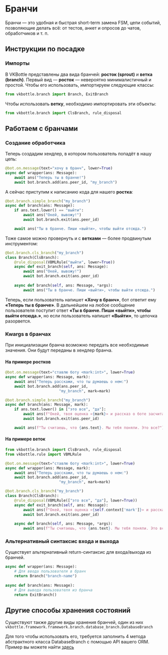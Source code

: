 # Бранчи
Бранчи — это удобная и быстрая short-term замена FSM, цепи событий, позволяющие делать всё: от тестов, анкет и опросов до чатов, обработчиков и т. п.

## Инструкции по посадке
### Импорты
В VKBottle представлены два вида бранчей: **росток (sprout)** и **ветка (branch)**.
Первый вид  — **росток**  — невероятно минималистичный и простой. Чтобы его использовать, импортируем следующие классы:
```python
from vkbottle.branch import Branch, ExitBranch 
```
Чтобы использовать **ветку**, необходимо импортировать эти объекты:
```python
from vkbottle.branch import ClsBranch, rule_disposal
```

## Работаем с бранчами
### Создание обработчика
Теперь создадим хендлер, в котором пользователь попадёт в нашу цепь:
```python
@bot.on.message(text="хочу в бранч", lower=True)
async def wrapper(ans: Message):
    await ans("Теперь ты в бранче!")
    await bot.branch.add(ans.peer_id, "my_branch")
```

А сейчас приступим к написанию кода для нашего **ростка**:
```python
@bot.branch.simple_branch("my_branch")
async def branch(ans: Message):
    if ans.text.lower() == "выйти":
        await ans("Окей, вывожу!")
        await bot.branch.exit(ans.peer_id)

    await ans("Ты в бранче. Пиши «выйти», чтобы выйти отсюда.")
```
Тоже самое можно провернуть и с **ветками** — более продвинутым инструментом:
```python
@bot.branch.cls_branch("my_branch")
class Branch(ClsBranch):
    @rule_disposal(VBMLRule("выйти", lower=True))
    async def exit_branch(self, ans: Message):
        await ans("Окей, вывожу!")
        await bot.branch.exit(ans.peer_id)
    
    async def branch(self, ans: Message, *args):
        await ans("Ты в бранче. Пиши «выйти», чтобы выйти отсюда.")
```
Теперь, если пользователь напишет **«Хочу в бранч»**, бот ответит ему **«Теперь ты в бранче»**. В дальнейшем на любое сообщение пользователя поступит ответ **«Ты в бранче. Пиши «выйти», чтобы выйти отсюда.»**, но если пользователь напишет **«Выйти»**, то цепочка разорвется.

### Kwargs в бранчах
При инициализации бранча возможно передать все необходимые значения. Они будут переданы в хендлер бранча.
#### На примере ростков
```python
@bot.on.message(text="ставлю боту <mark:int>", lower=True)
async def wrapper(ans: Message, mark):
    await ans("Теперь расскажи, что ты думаешь о нем:")
    await bot.branch.add(ans.peer_id,
                        "my_branch", mark=mark)

@bot.branch.simple_branch("my_branch")
async def branch(ans: Message, mark):
    if ans.text.lower() in ["это все", "да"]:
        await ans(f"Окей, твоя оценка «{mark}» и рассказ о боте заcчитан!")
        await bot.branch.exit(ans.peer_id)

    await ans(f"Ты считаешь, что {ans.text}. Мы тебя поняли. Это все?")
```
#### На примере веток
```python
from vkbottle.branch import ClsBranch, rule_disposal
from vkbottle.rule import VBMLRule

@bot.on.message(text="ставлю боту <mark:int>", lower=True)
async def wrapper(ans: Message, mark):
    await ans("Теперь расскажи, что ты думаешь о нем:")
    await bot.branch.add(ans.peer_id,
                        "my_branch", mark=mark)

@bot.branch.cls_branch("my_branch")
class Branch(ClsBranch):
    @rule_disposal(VBMLRule(["это все", "да"], lower=True))
    async def exit_branch(self, ans: Message):
        await ans(f"Окей, твоя оценка «{self.context['mark']}» и рассказ о боте заcчитан!")
        await bot.branch.exit(ans.peer_id)
    
    async def branch(self, ans: Message, *args):
        await ans(f"Ты считаешь, что {ans.text}. Мы тебя поняли. Это все?")
```
### Альтернативный синтаксис входа и выхода
Существует альтернативный return-синтаксис для входа/выхода из бранчей. 
```python
async def wrapper(ans: Message):
    # Для ввода пользователя в бранч
    return Branch("branch-name")
    
async def branch(ans: Message):
    # Для вывода пользователя из бранча
    return ExitBranch()
```
## Другие способы хранения состояний
Существуют также другие виды хранения бранчей, один из них `vkbottle.framework.framework.branch.database_branch.DatabaseBranch`

Для того чтобы использовать его, требуется заполнить 4 метода абстрактного класса DatabaseBranch с помощью API вашего ORM. Пример вы можете найти [здесь](https://github.com/timoniq/vkbottle/blob/master/examples/database_branch.py)

